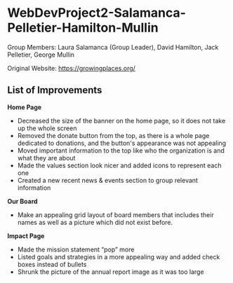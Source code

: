 # WebDevProject2-Salamanca-Pelletier-Hamilton-Mullin

Group Members: Laura Salamanca (Group Leader), David Hamilton, Jack Pelletier, George Mullin

Original Website: https://growingplaces.org/

## **List of Improvements**

**Home Page**

- Decreased the size of the banner on the home page, so it does not take up the whole screen
- Removed the donate button from the top, as there is a whole page dedicated to donations, and the button's appearance was not appealing
- Moved important information to the top like who the organization is and what they are about
- Made the values section look nicer and added icons to represent each one
- Created a new recent news & events section to group relevant information

**Our Board**

- Make an appealing grid layout of board members that includes their names as well as a picture which did not exist before.

**Impact Page**

- Made the mission statement “pop” more
- Listed goals and strategies in a more appealing way and added check boxes instead of bullets
- Shrunk the picture of the annual report image as it was too large
